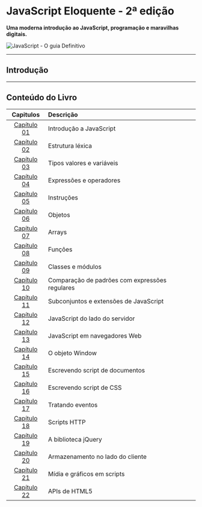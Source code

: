 # JavaScript Eloquente - 2ª edição

**Uma moderna introdução ao JavaScript, programação e maravilhas digitais.**

![JavaScript - O guia Definitivo](https://dl4326nmjp5rc.cloudfront.net/Custom/Content/Products/98/68/986893_javascript-ebook_z3_636851321159863968.jpg)

---

## Introdução

---

## Conteúdo do Livro

|    Capitulos    | Descrição                                      |
| :-------------: | :--------------------------------------------- |
| [Capítulo 01]() | Introdução a JavaScript                        |
| [Capítulo 02]() | Estrutura léxica                               |
| [Capítulo 03]() | Tipos valores e variáveis                      |
| [Capítulo 04]() | Expressões e operadores                        |
| [Capítulo 05]() | Instruções                                     |
| [Capítulo 06]() | Objetos                                        |
| [Capítulo 07]() | Arrays                                         |
| [Capítulo 08]() | Funções                                        |
| [Capítulo 09]() | Classes e módulos                              |
| [Capítulo 10]() | Comparação de padrões com expressões regulares |
| [Capítulo 11]() | Subconjuntos e extensões de JavaScript         |
| [Capítulo 12]() | JavaScript do lado do servidor                 |
| [Capítulo 13]() | JavaScript em navegadores Web                  |
| [Capítulo 14]() | O objeto Window                                |
| [Capítulo 15]() | Escrevendo script de documentos                |
| [Capítulo 16]() | Escrevendo script de CSS                       |
| [Capítulo 17]() | Tratando eventos                               |
| [Capítulo 18]() | Scripts HTTP                                   |
| [Capítulo 19]() | A biblioteca jQuery                            |
| [Capítulo 20]() | Armazenamento no lado do cliente               |
| [Capítulo 21]() | Mídia e gráficos em scripts                    |
| [Capítulo 22]() | APIs de HTML5                                  |
